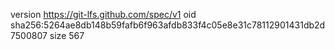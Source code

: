 version https://git-lfs.github.com/spec/v1
oid sha256:5264ae8db148b59fafb6f963afdb833f4c05e8e31c78112901431db2d7500807
size 567
